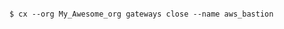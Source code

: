 <!-- layout:code post: gateway_example -->

```

$ cx --org My_Awesome_org gateways close --name aws_bastion

```
